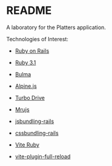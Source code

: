 README
======

A laboratory for the Platters application.

Technologies of Interest:

* [Ruby on Rails](https://rubyonrails.org)

* [Ruby 3.1](https://www.ruby-lang.org/en)

* [Bulma](https://bulma.io)

* [Alpine.js](https://alpinejs.dev)

* [Turbo Drive](https://turbo.hotwired.dev/handbook/drive)

* [Mrujs](https://mrujs.com)

* [jsbundling-rails](https://github.com/rails/jsbundling-rails)

* [cssbundling-rails](https://github.com/rails/cssbundling-rails)

* [Vite Ruby](https://vite-ruby.netlify.app)

* [vite-plugin-full-reload](https://github.com/ElMassimo/vite-plugin-full-reload)
